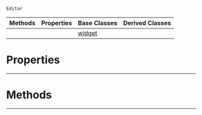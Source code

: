  `Editor`

|Methods|Properties|Base Classes|Derived Classes|
|---|---|---|---|
| | |[widget](https://github.com/ArendDanielek/ZeroDocsTest/blob/master/code_reference/class_reference/widget.markdown)| |


 #  Properties


---  
 #  Methods


---  
 
  
  
  
  
  
  
  

 